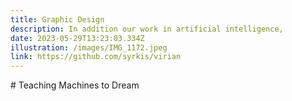```yaml
---
title: Graphic Design
description: In addition our work in artificial intelligence,
date: 2023-05-29T13:23:03.334Z
illustration: /images/IMG_1172.jpeg
link: https://github.com/syrkis/virian
---
```

\# Teaching Machines to Dream